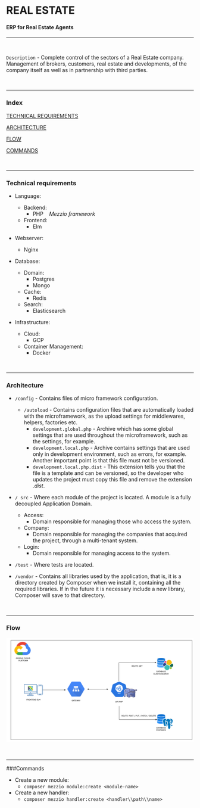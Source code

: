 # REAL ESTATE

#### ERP for Real Estate Agents

---

<br>

`Description` *-*  Complete control of the sectors of a Real Estate company. Management of brokers, customers, real estate and developments, of 
                the company itself as well as in partnership with third parties.

<br>

---

### Index

[TECHNICAL REQUIREMENTS](#technical-requirements)

[ARCHITECTURE](#architecture)

[FLOW](#flow)

[COMMANDS](#commands)

<br> 

---

### Technical requirements

* Language: 
    * Backend:
        * PHP  &nbsp;&nbsp; *Mezzio framework*
    * Frontend: 
        * Elm

* Webserver: 
    * Nginx
    
* Database: 
    * Domain: 
        * Postgres
        * Mongo
    * Cache: 
        * Redis
    * Search: 
        * Elasticsearch        
   
* Infrastructure: 
    * Cloud: 
        * GCP
    * Container Management: 
        * Docker
   
<br>

---

### Architecture

* `/config` *-* Contains files of micro framework configuration.
    
  * `/autoload` *-* Contains configuration files that are automatically loaded with the microframework, as the upload settings for middlewares,
                    helpers, factories etc. 
    * `development.global.php` *-* Archive which has some global settings that are used throughout the microframework, such as the settings, for 
                    example.
    * `development.local.php` *-* Archive contains settings that are used only in development environment, such as errors, for example. Another 
                    important point is that this file must not be versioned.
    * `development.local.php.dist` *-* This extension tells you that the file is a template and can be versioned, so the developer who updates 
                    the project must copy this file and remove the extension *.dist*.
    
* `/ src` *-* Where each module of the project is located. A module is a fully decoupled Application Domain.

  * Access:
    * Domain responsible for managing those who access the system.
  * Company: 
    * Domain responsible for managing the companies that acquired the project, through a multi-tenant system. 
  * Login: 
    * Domain responsible for managing access to the system.
    
* `/test` *-* Where tests are located.

* `/vendor` *-* Contains all libraries used by the application, that is, it is a directory created by Composer when we install it, containing all 
                    the required libraries. If in the future it is necessary include a new library, Composer will save to that directory.
                    
<br> 

---

### Flow

![flow](markdown/Flow.png)

<br> 

---

###Commands

* Create a new module: 
   * `composer mezzio module:create <module-name>`  
* Create a new handler: 
   * `composer mezzio handler:create <handler\\path\\name>`